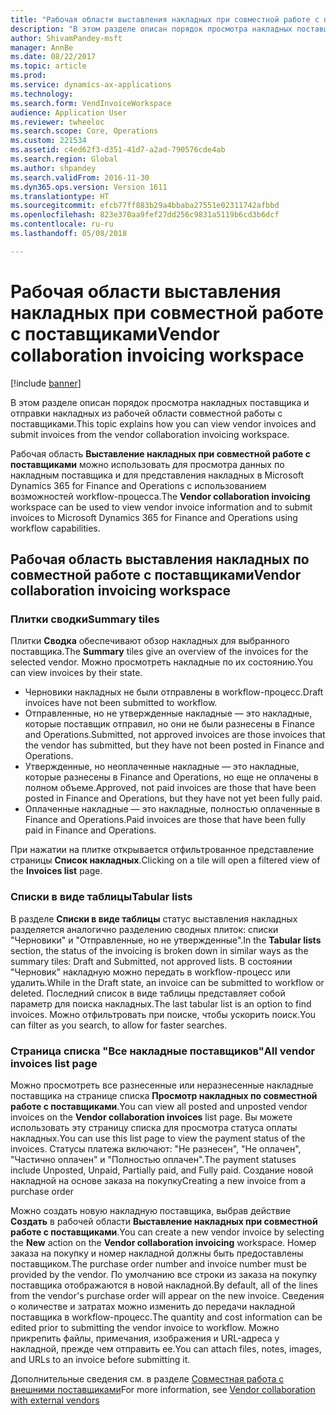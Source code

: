 ```yaml
---
title: "Рабочая области выставления накладных при совместной работе с поставщиками"
description: "В этом разделе описан порядок просмотра накладных поставщика и отправки накладных из рабочей области совместной работы с поставщиками."
author: ShivamPandey-msft
manager: AnnBe
ms.date: 08/22/2017
ms.topic: article
ms.prod: 
ms.service: dynamics-ax-applications
ms.technology: 
ms.search.form: VendInvoiceWorkspace
audience: Application User
ms.reviewer: twheeloc
ms.search.scope: Core, Operations
ms.custom: 221534
ms.assetid: c4ed62f3-d351-41d7-a2ad-790576cde4ab
ms.search.region: Global
ms.author: shpandey
ms.search.validFrom: 2016-11-30
ms.dyn365.ops.version: Version 1611
ms.translationtype: HT
ms.sourcegitcommit: efcb77ff883b29a4bbaba27551e02311742afbbd
ms.openlocfilehash: 823e370aa9fef27dd256c9831a5119b6cd3b6dcf
ms.contentlocale: ru-ru
ms.lasthandoff: 05/08/2018

---
```


# <a name="vendor-collaboration-invoicing-workspace"></a><span data-ttu-id="686c6-103">Рабочая области выставления накладных при совместной работе с поставщиками</span><span class="sxs-lookup"><span data-stu-id="686c6-103">Vendor collaboration invoicing workspace</span></span>

[!include [banner](../includes/banner.md)]

<span data-ttu-id="686c6-104">В этом разделе описан порядок просмотра накладных поставщика и отправки накладных из рабочей области совместной работы с поставщиками.</span><span class="sxs-lookup"><span data-stu-id="686c6-104">This topic explains how you can view vendor invoices and submit invoices from the vendor collaboration invoicing workspace.</span></span>

<span data-ttu-id="686c6-105">Рабочая область **Выставление накладных при совместной работе с поставщиками** можно использовать для просмотра данных по накладным поставщика и для представления накладных в Microsoft Dynamics 365 for Finance and Operations с использованием возможностей workflow-процесса.</span><span class="sxs-lookup"><span data-stu-id="686c6-105">The **Vendor collaboration invoicing** workspace can be used to view vendor invoice information and to submit invoices to Microsoft Dynamics 365 for Finance and Operations using workflow capabilities.</span></span>


<a name="vendor-collaboration-invoicing-workspace"></a><span data-ttu-id="686c6-106">Рабочая область выставления накладных по совместной работе с поставщиками</span><span class="sxs-lookup"><span data-stu-id="686c6-106">Vendor collaboration invoicing workspace</span></span>
----------------------------------------

### <a name="summary-tiles"></a><span data-ttu-id="686c6-107">Плитки сводки</span><span class="sxs-lookup"><span data-stu-id="686c6-107">Summary tiles</span></span>

<span data-ttu-id="686c6-108">Плитки **Сводка** обеспечивают обзор накладных для выбранного поставщика.</span><span class="sxs-lookup"><span data-stu-id="686c6-108">The **Summary** tiles give an overview of the invoices for the selected vendor.</span></span> <span data-ttu-id="686c6-109">Можно просмотреть накладные по их состоянию.</span><span class="sxs-lookup"><span data-stu-id="686c6-109">You can view invoices by their state.</span></span>
-   <span data-ttu-id="686c6-110">Черновики накладных не были отправлены в workflow-процесс.</span><span class="sxs-lookup"><span data-stu-id="686c6-110">Draft invoices have not been submitted to workflow.</span></span>
-   <span data-ttu-id="686c6-111">Отправленные, но не утвержденные накладные — это накладные, которые поставщик отправил, но они не были разнесены в Finance and Operations.</span><span class="sxs-lookup"><span data-stu-id="686c6-111">Submitted, not approved invoices are those invoices that the vendor has submitted, but they have not been posted in Finance and Operations.</span></span>
-   <span data-ttu-id="686c6-112">Утвержденные, но неоплаченные накладные — это накладные, которые разнесены в Finance and Operations, но еще не оплачены в полном объеме.</span><span class="sxs-lookup"><span data-stu-id="686c6-112">Approved, not paid invoices are those that have been posted in Finance and Operations, but they have not yet been fully paid.</span></span>
-   <span data-ttu-id="686c6-113">Оплаченные накладные — это накладные, полностью оплаченные в Finance and Operations.</span><span class="sxs-lookup"><span data-stu-id="686c6-113">Paid invoices are those that have been fully paid in Finance and Operations.</span></span>

<span data-ttu-id="686c6-114">При нажатии на плитке открывается отфильтрованное представление страницы **Список накладных**.</span><span class="sxs-lookup"><span data-stu-id="686c6-114">Clicking on a tile will open a filtered view of the **Invoices list** page.</span></span>

### <a name="tabular-lists"></a><span data-ttu-id="686c6-115">Списки в виде таблицы</span><span class="sxs-lookup"><span data-stu-id="686c6-115">Tabular lists</span></span>

<span data-ttu-id="686c6-116">В разделе **Списки в виде таблицы** статус выставления накладных разделяется аналогично разделению сводных плиток: списки "Черновики" и "Отправленные, но не утвержденные".</span><span class="sxs-lookup"><span data-stu-id="686c6-116">In the **Tabular lists** section, the status of the invoicing is broken down in similar ways as the summary tiles: Draft and Submitted, not approved lists.</span></span> <span data-ttu-id="686c6-117">В состоянии "Черновик" накладную можно передать в workflow-процесс или удалить.</span><span class="sxs-lookup"><span data-stu-id="686c6-117">While in the Draft state, an invoice can be submitted to workflow or deleted.</span></span> <span data-ttu-id="686c6-118">Последний список в виде таблицы представляет собой параметр для поиска накладных.</span><span class="sxs-lookup"><span data-stu-id="686c6-118">The last tabular list is an option to find invoices.</span></span> <span data-ttu-id="686c6-119">Можно отфильтровать при поиске, чтобы ускорить поиск.</span><span class="sxs-lookup"><span data-stu-id="686c6-119">You can filter as you search, to allow for faster searches.</span></span>

### <a name="all-vendor-invoices-list-page"></a><span data-ttu-id="686c6-120">Страница списка "Все накладные поставщиков"</span><span class="sxs-lookup"><span data-stu-id="686c6-120">All vendor invoices list page</span></span>

<span data-ttu-id="686c6-121">Можно просмотреть все разнесенные или неразнесенные накладные поставщика на странице списка **Просмотр накладных по совместной работе с поставщиками**.</span><span class="sxs-lookup"><span data-stu-id="686c6-121">You can view all posted and unposted vendor invoices on the **Vendor collaboration invoices** list page.</span></span> <span data-ttu-id="686c6-122">Вы можете использовать эту страницу списка для просмотра статуса оплаты накладных.</span><span class="sxs-lookup"><span data-stu-id="686c6-122">You can use this list page to view the payment status of the invoices.</span></span> <span data-ttu-id="686c6-123">Статусы платежа включают: "Не разнесен", "Не оплачен", "Частично оплачен" и "Полностью оплачен".</span><span class="sxs-lookup"><span data-stu-id="686c6-123">The payment statuses include Unposted, Unpaid, Partially paid, and Fully paid.</span></span>
<span data-ttu-id="686c6-124">Создание новой накладной на основе заказа на покупку</span><span class="sxs-lookup"><span data-stu-id="686c6-124">Creating a new invoice from a purchase order</span></span>

<span data-ttu-id="686c6-125">Можно создать новую накладную поставщика, выбрав действие **Создать** в рабочей области **Выставление накладных при совместной работе с поставщиками**.</span><span class="sxs-lookup"><span data-stu-id="686c6-125">You can create a new vendor invoice by selecting the **New** action on the **Vendor collaboration invoicing** workspace.</span></span> <span data-ttu-id="686c6-126">Номер заказа на покупку и номер накладной должны быть предоставлены поставщиком.</span><span class="sxs-lookup"><span data-stu-id="686c6-126">The purchase order number and invoice number must be provided by the vendor.</span></span> <span data-ttu-id="686c6-127">По умолчанию все строки из заказа на покупку поставщика отображаются в новой накладной.</span><span class="sxs-lookup"><span data-stu-id="686c6-127">By default, all of the lines from the vendor's purchase order will appear on the new invoice.</span></span> <span data-ttu-id="686c6-128">Сведения о количестве и затратах можно изменить до передачи накладной поставщика в workflow-процесс.</span><span class="sxs-lookup"><span data-stu-id="686c6-128">The quantity and cost information can be edited prior to submitting the vendor invoice to workflow.</span></span> <span data-ttu-id="686c6-129">Можно прикрепить файлы, примечания, изображения и URL-адреса у накладной, прежде чем отправить ее.</span><span class="sxs-lookup"><span data-stu-id="686c6-129">You can attach files, notes, images, and URLs to an invoice before submitting it.</span></span>

<span data-ttu-id="686c6-130">Дополнительные сведения см. в разделе [Совместная работа с внешними поставщиками](../../supply-chain/procurement/vendor-collaboration-work-external-vendors.md)</span><span class="sxs-lookup"><span data-stu-id="686c6-130">For more information, see [Vendor collaboration with external vendors](../../supply-chain/procurement/vendor-collaboration-work-external-vendors.md)</span></span>




